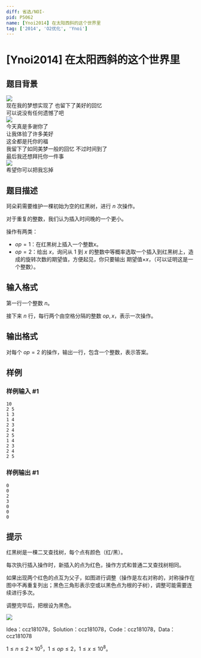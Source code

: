 ```yaml
---
diff: 省选/NOI-
pid: P5062
name: [Ynoi2014] 在太阳西斜的这个世界里
tag: ['2014', 'O2优化', 'Ynoi']
---
```

# [Ynoi2014] 在太阳西斜的这个世界里
## 题目背景

![](https://cdn.luogu.com.cn/upload/pic/45500.png)  
现在我的梦想实现了 也留下了美好的回忆  
可以说没有任何遗憾了吧   
![](https://cdn.luogu.com.cn/upload/pic/45511.png)  
今天真是多谢你了  
让我体验了许多美好  
这全都是托你的福   
我留下了如同美梦一般的回忆 不过时间到了  
最后我还想拜托你一件事  
![](https://cdn.luogu.com.cn/upload/pic/45522.png)  
希望你可以把我忘掉  
## 题目描述

珂朵莉需要维护一棵初始为空的红黑树，进行 $n$ 次操作。

对于重复的整数，我们认为插入时间晚的一个更小。

操作有两类：

* $op=1$：在红黑树上插入一个整数$x$。
* $op=2$：给出 $x$，询问从 $1$ 到 $x$ 的整数中等概率选取一个插入到红黑树上，造成的旋转次数的期望值，方便起见，你只要输出 期望值$\times x$，（可以证明这是一个整数）。
## 输入格式

第一行一个整数 $n$。

接下来 $n$ 行，每行两个由空格分隔的整数 $op,x$，表示一次操作。

## 输出格式

对每个 $op=2$ 的操作，输出一行，包含一个整数，表示答案。
## 样例

### 样例输入 #1
```
10
2 5
1 3
1 4
2 3
2 4
2 5
1 4
2 3
2 4
2 5
```
### 样例输出 #1
```
0
0
2
3
0
0
0
```
## 提示

红黑树是一棵二叉查找树，每个点有颜色（红/黑）。

每次执行插入操作时，新插入的点为红色，操作方式和普通二叉查找树相同。

如果出现两个红色的点互为父子，如图进行调整（操作是左右对称的，对称操作在图中不再重复列出；黑色三角形表示空或以黑色点为根的子树），调整可能需要连续进行多次。

调整完毕后，把根设为黑色。

![](https://cdn.luogu.com.cn/upload/pic/45533.png)  

Idea：ccz181078，Solution：ccz181078，Code：ccz181078，Data：ccz181078

$1\leq n\leq 2\times 10^5$，$1\leq op\leq 2$，$1\leq x\leq 10^8$。
